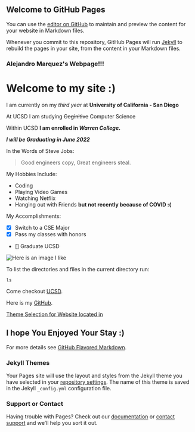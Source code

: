 ## Welcome to GitHub Pages

You can use the [editor on GitHub](https://github.com/Alex-942/CSE110-Lab1/edit/gh-pages/index.md) to maintain and preview the content for your website in Markdown files.

Whenever you commit to this repository, GitHub Pages will run [Jekyll](https://jekyllrb.com/) to rebuild the pages in your site, from the content in your Markdown files.


### Alejandro Marquez's Webpage!!!
# Welcome to my site :)

I am currently on my *third year* at **University of California - San Diego**

At UCSD I am studying ~~Coginitive~~ Computer Science

Within UCSD **I am enrolled in _Warren College_.**

***I will be Graduating in June 2022***

In the Words of Steve Jobs:
> Good engineers copy, Great engineers steal.

My Hobbies Include:
- Coding
- Playing Video Games
- Watching Netflix 
- Hanging out with Friends **but not recently because of COVID :(**

My Accomplishments:
- [X] Switch to a CSE Major
- [X] Pass my classes with honors
- [] Graduate UCSD 

![Here is an image I like](https://octodex.github.com/images/yaktocat.png)

To list the directories and files in the current directory run:
```
ls
```

Come checkout [UCSD](https://ucsd.edu/).

Here is my [GitHub](https://github.com/Alex-942/CSE110-Lab1/blob/gh-pages/index.md#welcome-to-github-pages).

[Theme Selection for Website located in](../CSE110-Lab1/_config.yml)

## I hope You Enjoyed Your Stay :)

For more details see [GitHub Flavored Markdown](https://guides.github.com/features/mastering-markdown/).

### Jekyll Themes

Your Pages site will use the layout and styles from the Jekyll theme you have selected in your [repository settings](https://github.com/Alex-942/CSE110-Lab1/settings). The name of this theme is saved in the Jekyll `_config.yml` configuration file.

### Support or Contact

Having trouble with Pages? Check out our [documentation](https://docs.github.com/categories/github-pages-basics/) or [contact support](https://github.com/contact) and we’ll help you sort it out.
